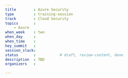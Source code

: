 ```yaml
---
title        : Azure Security
type         : training-session
track        : Cloud Security
topics       :
    - Azure
when_week    : two
when_day     : 
when_time    : 
hey_summit   : 
session_slack:
status       :           # draft, review-content, done
description  : TBD
organizers   :

---
```


<!--(add intro)

## WHY

(...)

## What

(...)

## Outcomes

(...)

## References

(...)


## Previous-->
